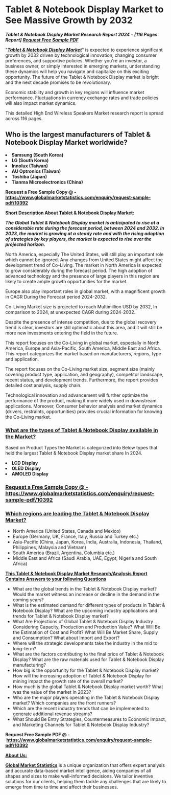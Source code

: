 <h1>Tablet & Notebook Display Market to See Massive Growth by 2032</h1><p><em><strong>Tablet & Notebook Display Market Research Report 2024</strong></em>&nbsp;-&nbsp;<em><strong>[116 Pages Report] </strong></em><em><strong><a href="https://www.globalmarketstatistics.com/enquiry/request-sample-pdf/10392">Request Free Sample PDF</a></strong></em></p><p>"<a style="font-style: italic; font-weight: bold;" href="https://www.globalmarketstatistics.com/market-reports/tablet-notebook-display-market-10392">Tablet & Notebook Display Market</a>" is expected to experience significant growth by 2032 driven by technological innovation, changing consumer preferences, and supportive policies. Whether you're an investor, a business owner, or simply interested in emerging markets, understanding these dynamics will help you navigate and capitalize on this exciting opportunity. The future of the&nbsp;Tablet & Notebook Display market is bright and the next decade promises to be revolutionary.</p><p>Economic stability and growth in key regions will influence market performance. Fluctuations in currency exchange rates and trade policies will also impact market dynamics.</p><p>This detailed&nbsp;High End Wireless Speakers Market research report is spread across 116 pages.</p><h2><strong>Who is the largest manufacturers of Tablet & Notebook Display Market worldwide?</strong></h2><p><strong><li>Samsung (South Korea)<li>LG (South Korea)<li>Innolux (Taiwan)<li>AU Optronics (Taiwan)<li>Toshiba (Japan)<li>Tianma Microelectronics (China)</strong></p><p><strong>Request a Free Sample Copy @ - <a href="https://www.globalmarketstatistics.com/enquiry/request-sample-pdf/10392">https://www.globalmarketstatistics.com/enquiry/request-sample-pdf/10392</a></strong></p><p><strong><u>Short Description About Tablet & Notebook Display Market:</u></strong></p><p><strong><em>The Global Tablet & Notebook Display market is anticipated to rise at a considerable rate during the forecast period, between 2024 and 2032. In 2023, the market is growing at a steady rate and with the rising adoption of strategies by key players, the market is expected to rise over the projected horizon.</em></strong></p><p>North America, especially The United States, will still play an important role which cannot be ignored. Any changes from United States might affect the development trend of Co-Living. The market in North America is expected to grow considerably during the forecast period. The high adoption of advanced technology and the presence of large players in this region are likely to create ample growth opportunities for the market.</p><p>Europe also play important roles in global market, with a magnificent growth in CAGR During the Forecast period 2024-2032.</p><p>Co-Living Market size is projected to reach Multimillion USD by 2032, In comparison to 2024, at unexpected CAGR during 2024-2032.</p><p>Despite the presence of intense competition, due to the global recovery trend is clear, investors are still optimistic about this area, and it will still be more new investments entering the field in the future.</p><p>This report focuses on the Co-Living in global market, especially in North America, Europe and Asia-Pacific, South America, Middle East and Africa. This report categorizes the market based on manufacturers, regions, type and application.</p><p>The report focuses on the Co-Living market size, segment size (mainly covering product type, application, and geography), competitor landscape, recent status, and development trends. Furthermore, the report provides detailed cost analysis, supply chain.</p><p>Technological innovation and advancement will further optimize the performance of the product, making it more widely used in downstream applications. Moreover, Consumer behavior analysis and market dynamics (drivers, restraints, opportunities) provides crucial information for knowing the Co-Living market.</p><h3 class="rank-math-question "><span style="text-decoration: underline;">What are the types of Tablet & Notebook Display available in the Market?</span></h3><p>Based on Product Types the Market is categorized into Below types that held the largest Tablet & Notebook Display market share In 2024.</p><p><strong><li>LCD Display<li>OLED Display<li>AMOLED Display</strong></p><h3 class="rank-math-question "><span style="text-decoration: underline;">Request a Free Sample Copy @ - <a href="https://www.globalmarketstatistics.com/enquiry/request-sample-pdf/10392">https://www.globalmarketstatistics.com/enquiry/request-sample-pdf/10392</a></span></h3><h3 class="rank-math-question "><span style="text-decoration: underline;">Which regions are leading the Tablet & Notebook Display Market?</span></h3><ul><li>North America (United States, Canada and Mexico)</li><li>Europe (Germany, UK, France, Italy, Russia and Turkey etc.)</li><li>Asia-Pacific (China, Japan, Korea, India, Australia, Indonesia, Thailand, Philippines, Malaysia and Vietnam)</li><li>South America (Brazil, Argentina, Columbia etc.)</li><li>Middle East and Africa (Saudi Arabia, UAE, Egypt, Nigeria and South Africa)</li></ul><p><strong><u>This Tablet & Notebook Display Market Research/Analysis Report Contains Answers to your following Questions</u></strong></p><ul><li>What are the global trends in the Tablet & Notebook Display market? Would the market witness an increase or decline in the demand in the coming years?</li><li>What is the estimated demand for different types of products in Tablet & Notebook Display? What are the upcoming industry applications and trends for Tablet & Notebook Display market?</li><li>What Are Projections of Global Tablet & Notebook Display Industry Considering Capacity, Production and Production Value? What Will Be the Estimation of Cost and Profit? What Will Be Market Share, Supply and Consumption? What about Import and Export?</li><li>Where will the strategic developments take the industry in the mid to long-term?</li><li>What are the factors contributing to the final price of Tablet & Notebook Display? What are the raw materials used for Tablet & Notebook Display manufacturing?</li><li>How big is the opportunity for the Tablet & Notebook Display market? How will the increasing adoption of Tablet & Notebook Display for mining impact the growth rate of the overall market?</li><li>How much is the global Tablet & Notebook Display market worth? What was the value of the market In 2023?</li><li>Who are the major players operating in the Tablet & Notebook Display market? Which companies are the front runners?</li><li>Which are the recent industry trends that can be implemented to generate additional revenue streams?</li><li>What Should Be Entry Strategies, Countermeasures to Economic Impact, and Marketing Channels for Tablet & Notebook Display Industry?</li></ul><p><strong>Request Free Sample PDF @ -&nbsp;<a href="https://www.globalmarketstatistics.com/enquiry/request-sample-pdf/10392">https://www.globalmarketstatistics.com/enquiry/request-sample-pdf/10392</a></strong></p><p><strong><u>About Us:</u></strong></p><p><strong><a href="https://www.globalmarketstatistics.com/">Global Market Statistics</a></strong> is a unique organization that offers expert analysis and accurate data-based market intelligence, aiding companies of all shapes and sizes to make well-informed decisions. We tailor inventive solutions for our clients, helping them tackle any challenges that are likely to emerge from time to time and affect their businesses.</p>
